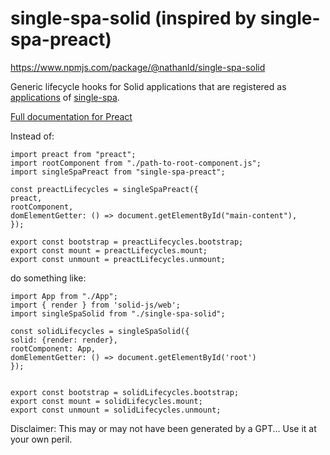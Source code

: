 # single-spa-solid (inspired by single-spa-preact)

https://www.npmjs.com/package/@nathanld/single-spa-solid

Generic lifecycle hooks for Solid applications that are registered as [applications](https://github.com/single-spa/single-spa/blob/master/docs/applications.md#registered-applications) of [single-spa](https://github.com/single-spa/single-spa).

[Full documentation for Preact](https://single-spa.js.org/docs/ecosystem-preact.html)

Instead of:

```
import preact from "preact";
import rootComponent from "./path-to-root-component.js";
import singleSpaPreact from "single-spa-preact";

const preactLifecycles = singleSpaPreact({
preact,
rootComponent,
domElementGetter: () => document.getElementById("main-content"),
});

export const bootstrap = preactLifecycles.bootstrap;
export const mount = preactLifecycles.mount;
export const unmount = preactLifecycles.unmount;
```

do something like:

```
import App from "./App";
import { render } from 'solid-js/web';
import singleSpaSolid from "./single-spa-solid";

const solidLifecycles = singleSpaSolid({
solid: {render: render},
rootComponent: App,
domElementGetter: () => document.getElementById('root')
});


export const bootstrap = solidLifecycles.bootstrap;
export const mount = solidLifecycles.mount;
export const unmount = solidLifecycles.unmount;
```
Disclaimer: This may or may not have been generated by a GPT... Use it at your own peril.
